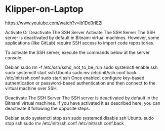 # Klipper-on-Laptop

https://www.youtube.com/watch?v=Ib1Dd3rIE2I

Activate Or Deactivate The SSH Server
Activate The SSH Server
The SSH server is deactivated by default in Bitnami virtual machines. However, some applications (like GitLab) require SSH access to import code repositories.

To activate the SSH server, execute the commands below at the server console:

Debian
sudo rm -f /etc/ssh/sshd_not_to_be_run
sudo systemctl enable ssh
sudo systemctl start ssh
Ubuntu
sudo mv /etc/init/ssh.conf.back /etc/init/ssh.conf
sudo start ssh
Once enabled, configure key-based authentication or password-based authentication and then connect to the virtual machine over SSH.

Deactivate The SSH Server
The SSH server is deactivated by default in the Bitnami virtual machines. If you have activated it as described here, you can deactivate it following the opposite steps:

Debian
sudo systemctl stop ssh
sudo systemctl disable ssh
Ubuntu
sudo stop ssh
sudo mv /etc/init/ssh.conf /etc/init/ssh.conf.back

